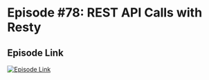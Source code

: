 # Episode #78: REST API Calls with Resty

## Episode Link
 [![Episode Link](https://d502jbuhuh9wk.cloudfront.net/courses/67be25afcc8df12c8d5d277b/67be25afcc8df12c8d5d277b_scaled_cover.jpg?v=3)](https://www.codeheim.io/courses/Episode-78-REST-API-Calls-with-Resty-67be25afcc8df12c8d5d277b)

